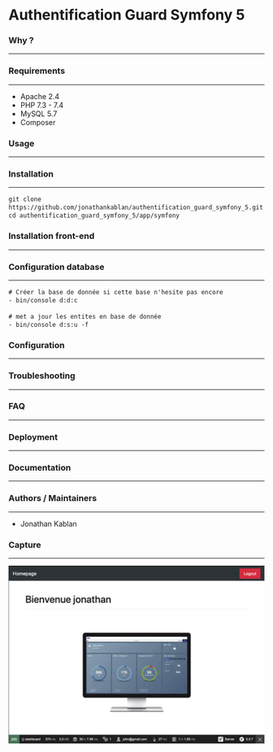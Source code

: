 # Authentification Guard Symfony 5

### Why ?
---

### Requirements
---

- Apache 2.4
- PHP 7.3 - 7.4
- MySQL 5.7
- Composer

### Usage
---

### Installation
---

```
git clone https://github.com/jonathankablan/authentification_guard_symfony_5.git
cd authentification_guard_symfony_5/app/symfony
```

### Installation front-end
---

### Configuration database
---

```
# Créer la base de donnée si cette base n'hesite pas encore 
- bin/console d:d:c

# met a jour les entites en base de donnée
- bin/console d:s:u -f
```
### Configuration
---

### Troubleshooting
---

### FAQ
---

### Deployment
---

### Documentation
---

### Authors / Maintainers
---

- Jonathan Kablan


### Capture
---

![drawing](screen.png)
